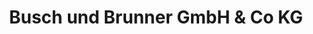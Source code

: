 ---
title: "Busch und Brunner GmbH & Co KG"
url: /schwaebisch-hall/busch-und-brunner-gmbh-und-co-kg/
shop: Farben
---